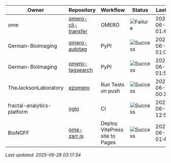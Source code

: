 | Owner | Repository | Workflow | Status | Last Run | URL |
| ----- | ---------- | -------- | ------ | -------- | --- |
| ome | [omero-cli-transfer](https://github.com/ome/omero-cli-transfer) | OMERO | ![Failure](https://img.shields.io/badge/Failure-red) | 2025-06-28 01:41:50 | [15939117336](https://github.com/ome/omero-cli-transfer/actions/runs/15939117336) |
| German-BioImaging | [omero-autotag](https://github.com/German-BioImaging/omero-autotag) | PyPI | ![Success](https://img.shields.io/badge/Success-brightgreen) | 2025-06-28 01:02:58 | [15938770505](https://github.com/German-BioImaging/omero-autotag/actions/runs/15938770505) |
| German-BioImaging | [omero-tagsearch](https://github.com/German-BioImaging/omero-tagsearch) | PyPI | ![Success](https://img.shields.io/badge/Success-brightgreen) | 2025-06-28 01:53:39 | [15939218596](https://github.com/German-BioImaging/omero-tagsearch/actions/runs/15939218596) |
| TheJacksonLaboratory | [ezomero](https://github.com/TheJacksonLaboratory/ezomero) | Run Tests on push | ![Success](https://img.shields.io/badge/Success-brightgreen) | 2025-06-22 00:36:45 | [15801168179](https://github.com/TheJacksonLaboratory/ezomero/actions/runs/15801168179) |
| fractal-analytics-platform | [ngio](https://github.com/fractal-analytics-platform/ngio) | CI | ![Success](https://img.shields.io/badge/Success-brightgreen) | 2025-06-24 12:56:11 | [15851043702](https://github.com/fractal-analytics-platform/ngio/actions/runs/15851043702) |
| BioNGFF | [ome-zarr.js](https://github.com/BioNGFF/ome-zarr.js) | Deploy VitePress site to Pages | ![Success](https://img.shields.io/badge/Success-brightgreen) | 2025-06-28 01:42:13 | [15939120593](https://github.com/BioNGFF/ome-zarr.js/actions/runs/15939120593) |


*Last updated: 2025-06-28 03:17:34*